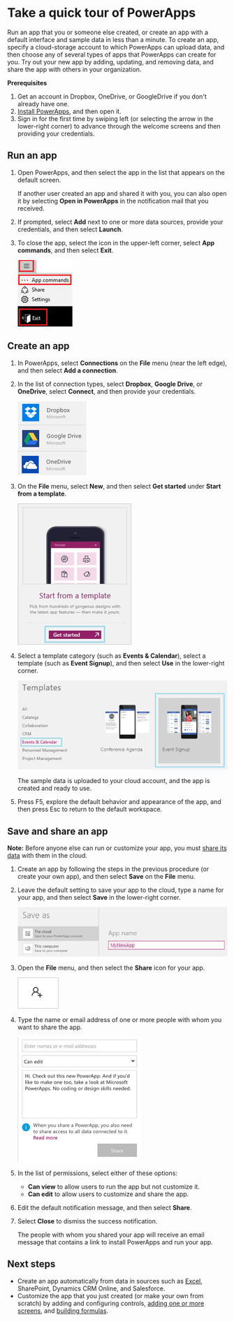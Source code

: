 <properties
	pageTitle="Take a quick tour | Microsoft PowerApps"
	description="Step-by-step instructions for running, creating, and sharing an app"
	services=""
	suite="powerapps"
	documentationCenter="na"
	authors="AFTOwen"
	manager="dwrede"
	editor=""
	tags=""/>

<tags
   ms.service="powerapps"
   ms.devlang="na"
   ms.topic="hero-article"
   ms.tgt_pltfrm="na"
   ms.workload="na"
   ms.date="01/21/2015"
   ms.author="anneta"/>

# Take a quick tour of PowerApps #

Run an app that you or someone else created, or create an app with a default interface and sample data in less than a minute. To create an app, specify a cloud-storage account to which PowerApps can upload data, and then choose any of several types of apps that PowerApps can create for you. Try out your new app by adding, updating, and removing data, and share the app with others in your organization.

**Prerequisites**

1. Get an account in Dropbox, OneDrive, or GoogleDrive if you don't already have one.
1. [Install PowerApps](http://aka.ms/powerappsinstall), and then open it.
1. Sign in for the first time by swiping left (or selecting the arrow in the lower-right corner) to advance through the welcome screens and then providing your credentials.

## Run an app ##
1. Open PowerApps, and then select the app in the list that appears on the default screen.

	If another user created an app and shared it with you, you can also open it by selecting **Open in PowerApps** in the notification mail that you received.

1. If prompted, select **Add** next to one or more data sources, provide your credentials, and then select **Launch**.

1. To close the app, select the icon in the upper-left corner, select **App commands**, and then select **Exit**.

	![Close an app](./media/quick-tour-other/close-app.png)

## Create an app ##

1. In PowerApps, select **Connections** on the **File** menu (near the left edge), and then select **Add a connection**.

1. In the list of connection types, select **Dropbox**, **Google Drive**, or **OneDrive**, select **Connect**, and then provide your credentials.

	![Select a cloud account](./media/quick-tour-other/select-cloud.png)

1. On the **File** menu, select **New**, and then select **Get started** under **Start from a template**.

	![Start from a template](./media/quick-tour-other/open-template.png)

1. Select a template category (such as **Events & Calendar**), select a template (such as **Event Signup**), and then select **Use** in the lower-right corner.

	![Select a template](./media/quick-tour-other/choose-template.png)

	The sample data is uploaded to your cloud account, and the app is created and ready to use.

1. Press F5, explore the default behavior and appearance of the app, and then press Esc to return to the default workspace.

## Save and share an app ##
**Note:** Before anyone else can run or customize your app, you must [share its data](share-app-data.md) with them in the cloud.

1. Create an app by following the steps in the previous procedure (or create your own app), and then select **Save** on the **File** menu.

1. Leave the default setting to save your app to the cloud, type a name for your app, and then select **Save** in the lower-right corner.

	![Save your app](./media/quick-tour-other/save-app.png)

1. Open the **File** menu, and then select the **Share** icon for your app.

	![Share icon](./media/quick-tour-other/share-icon.png)

1. Type the name or email address of one or more people with whom you want to share the app.

	![Share your app](./media/quick-tour-other/share-app.png)

1. In the list of permissions, select either of these options:

	- **Can view** to allow users to run the app but not customize it.
	- **Can edit** to allow users to customize and share the app.

1. Edit the default notification message, and then select **Share**.

1. Select **Close** to dismiss the success notification.

	The people with whom you shared your app will receive an email message that contains a link to install PowerApps and run your app.

## Next steps #
- Create an app automatically from data in sources such as [Excel](get-started-create-from-data.md), SharePoint, Dynamics CRM Online, and Salesforce.
- Customize the app that you just created (or make your own from scratch) by adding and configuring controls, [adding one or more screens](add-screen-context-variables.md), and [building formulas](formula-reference.md).
